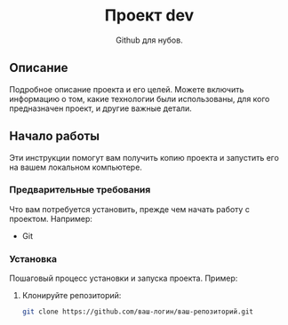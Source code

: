 <!-- Проект Dev  -->
<h1 align="center"><b>Проект dev</b></h1>

<!-- Тренировочная работа с Github -->
<p align="center">Github для нубов.</p>

<!-- работа с Git и ветвление -->
## Описание

Подробное описание проекта и его целей. Можете включить информацию о том, какие технологии были использованы, для кого предназначен проект, и другие важные детали.

<!-- Начало работы -->
## Начало работы

Эти инструкции помогут вам получить копию проекта и запустить его на вашем локальном компьютере.

<!-- Предварительные требования -->
### Предварительные требования

Что вам потребуется установить, прежде чем начать работу с проектом. Например:

- Git

<!-- Установка -->
### Установка

Пошаговый процесс установки и запуска проекта. Пример:

1. Клонируйте репозиторий:
   ```sh
   git clone https://github.com/ваш-логин/ваш-репозиторий.git
